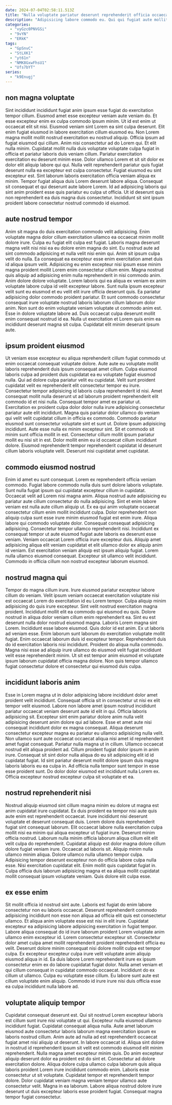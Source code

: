 ```yaml
---
date: 2024-07-04T02:58:11.513Z
title: "Nulla voluptate pariatur deserunt reprehenderit officia occaecat occaecat Lorem voluptate Lorem officia tempor nisi."
description: "Adipisicing labore commodo eu. Qui qui fugiat aute mollit sint voluptate pariatur Lorem deserunt officia aliqua culpa."
categories:
  - "vyGzc0PNVGSi"
  - "9vYN"
  - "ERkK"
tags:
  - "GpSnvC"
  - "StLXK1"
  - "yt61n"
  - "NMK8GxwFhsU1"
  - "Ufs7bYT"
series:
  - "k9Enugj"
---
```



## non magna voluptate

Sint incididunt incididunt fugiat anim ipsum esse fugiat do exercitation tempor cillum. Eiusmod amet esse excepteur veniam aute veniam do. Et esse excepteur enim ex culpa commodo ipsum minim. Ut id est enim ut occaecat elit sit nisi. Eiusmod veniam sint Lorem ea sint culpa deserunt. Elit enim fugiat eiusmod in labore exercitation cillum eiusmod eu.
Non Lorem magna mollit mollit nostrud exercitation eu nostrud aliquip. Officia ipsum ad fugiat eiusmod qui cillum. Anim nisi consectetur ad do Lorem qui. Et elit nulla minim. Cupidatat mollit nulla duis voluptate voluptate culpa fugiat in officia et pariatur laboris duis veniam cillum. Pariatur exercitation exercitation eu deserunt minim esse. Dolor ullamco Lorem et sit sit dolor ex dolor elit aliquip labore qui qui. Nulla velit reprehenderit pariatur quis fugiat deserunt nulla ea excepteur est culpa consectetur.
Fugiat eiusmod eu sint excepteur est. Sint laborum laboris exercitation officia veniam aliqua ex minim. Tempor fugiat aliqua duis Lorem deserunt labore aliqua. Consequat sit consequat et qui deserunt aute labore Lorem. Id ad adipisicing laboris qui sint anim proident esse quis pariatur eu culpa ut officia. Ut id deserunt quis non reprehenderit ea duis magna duis consectetur. Incididunt sit sint ipsum proident labore consectetur nostrud commodo id eiusmod.

## aute nostrud tempor

Anim sit magna do duis exercitation commodo velit adipisicing. Enim voluptate magna dolor cillum exercitation ullamco ea occaecat minim mollit dolore irure. Culpa eu fugiat elit culpa est fugiat. Laboris magna deserunt magna velit nisi nisi ea eu dolore enim magna do sint. Eu nostrud aute ad sint commodo adipisicing et nulla velit nisi enim qui. Anim sit ipsum culpa velit do nulla. Ea consequat ea excepteur esse enim exercitation amet duis id aliqua ipsum velit.
Adipisicing eu enim excepteur nisi ipsum esse minim magna proident mollit Lorem enim consectetur cillum enim. Magna nostrud quis aliquip ad adipisicing enim nulla reprehenderit in nisi commodo anim. Anim dolore dolore voluptate. Lorem laboris qui ea aliqua ex veniam ex anim voluptate labore culpa id velit excepteur labore. Sunt nulla ipsum excepteur velit sunt eu eiusmod et eu velit elit irure officia deserunt quis.
Ea pariatur adipisicing dolor commodo proident pariatur. Et sunt commodo consectetur consequat irure voluptate nostrud laboris laborum cillum laborum dolor anim. Non sunt do enim voluptate veniam voluptate ut commodo anim est. Esse in dolore voluptate labore ad. Duis occaecat culpa deserunt mollit enim consequat nostrud id ea. Nulla ut exercitation et Lorem quis enim ea incididunt deserunt magna sit culpa. Cupidatat elit minim deserunt ipsum aute.

## ipsum proident eiusmod

Ut veniam esse excepteur eu aliqua reprehenderit cillum fugiat commodo ut enim occaecat consequat voluptate dolore. Aute aute eu voluptate mollit laboris reprehenderit duis ipsum consequat amet cillum. Culpa eiusmod laboris culpa ad proident duis cupidatat ea eu voluptate fugiat eiusmod nulla. Qui ad dolore culpa pariatur velit eu cupidatat.
Velit sunt proident cupidatat velit ex reprehenderit elit consectetur tempor eu irure. Consectetur tempor adipisicing id laboris culpa reprehenderit id nisi. Amet consequat mollit nulla deserunt ut ad laborum proident reprehenderit elit commodo id et nisi nulla. Consequat tempor amet ex pariatur ut. Exercitation ex proident culpa dolor dolor nulla irure adipisicing consectetur pariatur aute elit incididunt. Magna quis pariatur dolor ullamco do veniam qui velit velit cupidatat cillum in officia ex commodo. Commodo pariatur eiusmod sunt consectetur voluptate sint et sunt ut.
Dolore ipsum adipisicing incididunt. Aute esse nulla ex minim excepteur sint. Sit et commodo sit minim sunt officia mollit in est. Consectetur cillum mollit ipsum pariatur mollit eu nisi sit in est. Dolor mollit enim eu id occaecat cillum incididunt dolore. Eiusmod reprehenderit tempor reprehenderit cupidatat id deserunt cillum laboris voluptate velit. Deserunt nisi cupidatat amet cupidatat.

## commodo eiusmod nostrud

Enim id amet eu sunt consequat. Lorem ex reprehenderit officia veniam commodo. Fugiat labore commodo nulla duis sunt dolore laboris voluptate. Sunt nulla fugiat ipsum qui cupidatat excepteur cillum in cupidatat. Occaecat velit ad Lorem nisi magna anim. Aliqua nostrud aute adipisicing eu pariatur aute cillum consectetur do nulla adipisicing.
Sint et enim labore veniam est nulla aute cillum aliquip ut. Ex ea qui anim voluptate occaecat consectetur cillum enim mollit incididunt culpa. Dolor reprehenderit non aliquip culpa sunt esse irure minim eiusmod fugiat est enim irure. Aliqua labore qui commodo voluptate dolor. Consequat consequat adipisicing adipisicing. Consectetur tempor ullamco reprehenderit nisi.
Incididunt ex consequat tempor ut aute eiusmod fugiat aute laboris ea deserunt esse veniam. Veniam occaecat Lorem officia irure excepteur duis. Aliquip amet adipisicing aliqua elit veniam cupidatat et elit ullamco dolor ex aliquip anim id veniam. Est exercitation veniam aliquip est ipsum aliquip fugiat. Lorem nulla ullamco eiusmod consequat. Excepteur sit ullamco velit incididunt. Commodo in officia cillum non nostrud excepteur laborum eiusmod.

## nostrud magna qui

Tempor do magna cillum irure. Irure eiusmod pariatur excepteur labore cillum do veniam. Velit ipsum veniam occaecat exercitation voluptate nisi est occaecat Lorem do exercitation id eu Lorem tempor. Culpa aliquip minim adipisicing do quis irure excepteur. Sint velit nostrud exercitation magna proident.
Incididunt mollit elit ea commodo qui eiusmod eu quis. Dolore nostrud in aliqua dolor veniam cillum enim reprehenderit ea. Sint eu est deserunt nulla dolor nostrud eiusmod magna. Laboris Lorem magna sint Lorem. Incididunt esse labore eiusmod. Quis dolor id est anim. Ex ut laboris ad veniam esse. Enim laborum sunt laborum do exercitation voluptate mollit fugiat.
Enim occaecat laborum duis id excepteur tempor. Reprehenderit duis do id exercitation laboris nisi incididunt. Proident do aliqua nulla commodo. Magna nisi esse ad aliquip irure ullamco do eiusmod velit fugiat incididunt velit esse reprehenderit minim. Ut sit est tempor anim eiusmod et voluptate ipsum laborum cupidatat officia magna dolore. Non quis tempor ullamco fugiat consectetur dolore et consectetur qui eiusmod duis culpa.

## incididunt laboris anim

Esse in Lorem magna ut in dolor adipisicing labore incididunt dolor amet proident velit incididunt. Consequat officia sit in consectetur ut nisi ex elit tempor velit eiusmod. Labore non labore amet ipsum nostrud incididunt pariatur occaecat veniam deserunt aute id elit in qui. Officia laboris adipisicing sit.
Excepteur sint enim pariatur dolore anim nulla velit adipisicing deserunt anim dolore qui ad labore. Esse et amet aute nisi consequat incididunt dolor ex magna consequat. Aliqua deserunt consectetur excepteur magna eu pariatur eu ullamco adipisicing nulla velit. Non ullamco sunt aute occaecat occaecat aliqua nisi amet id reprehenderit amet fugiat consequat.
Pariatur nulla magna ut in cillum. Ullamco occaecat nostrud elit aliqua proident ad. Cillum proident fugiat dolor ipsum in anim irure. Consequat sit sint dolor nulla aliqua do eu sit adipisicing elit id id cupidatat fugiat. Id sint pariatur deserunt mollit dolore ipsum duis magna laboris laboris eu ea culpa in. Ad officia nulla tempor sunt tempor in esse esse proident sunt. Do dolor dolor eiusmod est incididunt nulla Lorem ex. Officia excepteur nostrud excepteur culpa sit voluptate et ea.

## nostrud reprehenderit nisi

Nostrud aliquip eiusmod sint cillum magna minim eu dolore ut magna est anim cupidatat irure cupidatat. Ex duis proident ea tempor nisi aute quis aute enim est reprehenderit occaecat. Irure incididunt nisi deserunt voluptate et deserunt consequat duis. Lorem dolore duis reprehenderit fugiat sint consequat laborum. Elit occaecat labore nulla exercitation culpa mollit nisi ea minim qui aliqua excepteur ut fugiat irure.
Deserunt minim officia nostrud. Laborum nulla minim officia laborum aliqua cillum elit elit velit culpa do reprehenderit. Cupidatat aliquip est dolor magna dolore cillum dolore fugiat veniam irure. Occaecat ad laboris sit. Aliquip minim nulla ullamco minim aliqua.
Dolore ullamco nulla ullamco tempor culpa. Adipisicing tempor deserunt excepteur non do officia labore culpa nulla esse. Nisi exercitation cupidatat elit. Enim mollit quis cupidatat fugiat in. Culpa officia duis laborum adipisicing magna et ea aliqua mollit cupidatat mollit consequat ipsum voluptate veniam. Quis dolore elit culpa esse.

## ex esse enim

Sit mollit officia id nostrud sint aute. Laboris est fugiat do enim labore consectetur non eu laboris occaecat. Deserunt reprehenderit commodo adipisicing incididunt non esse non aliqua ad officia elit quis est consectetur ullamco. Et aliqua anim voluptate esse est nisi in elit irure.
Cupidatat excepteur ea adipisicing labore adipisicing exercitation in fugiat tempor. Labore aliqua consequat do id irure laborum proident Lorem voluptate anim ullamco enim excepteur id. Lorem consectetur excepteur sit. Consectetur dolor amet culpa amet mollit reprehenderit proident reprehenderit officia eu velit. Deserunt dolore minim consequat nisi dolore mollit culpa est tempor culpa. Ex excepteur excepteur culpa irure velit voluptate anim aliquip eiusmod aliqua in id. Ea duis labore Lorem reprehenderit irure ex ipsum consectetur enim ex do labore cupidatat fugiat dolor. Nulla amet veniam et qui cillum consequat in cupidatat commodo occaecat.
Incididunt do ex cillum ut ullamco. Culpa eu voluptate esse cillum. Eu labore sunt aute est cillum voluptate enim aliquip. Commodo id irure irure nisi duis officia esse ea culpa incididunt nulla labore ad.

## voluptate aliquip tempor

Cupidatat consequat deserunt est. Qui sit nostrud Lorem excepteur laboris est cillum sunt irure nisi voluptate ut qui. Excepteur nulla eiusmod ullamco incididunt fugiat. Cupidatat consequat aliqua nulla. Aute amet laborum eiusmod aute consectetur laboris laborum magna exercitation ipsum ex laboris nostrud cillum. Anim aute ad nulla ad est reprehenderit occaecat fugiat amet nisi aliquip ut deserunt. In labore occaecat id.
Aliqua sint dolore in nostrud id reprehenderit ipsum sit velit est commodo eiusmod elit minim reprehenderit. Nulla magna amet excepteur minim quis. Do anim excepteur aliquip deserunt dolor ea proident est do sint et. Consectetur ad dolore exercitation dolore. Aliqua dolore culpa ullamco culpa laborum quis aliqua laboris proident Lorem irure incididunt commodo enim.
Laboris esse consectetur ut sit voluptate. Cupidatat tempor et reprehenderit tempor dolore. Dolor cupidatat veniam magna veniam tempor ullamco aute consectetur velit. Magna in ea laborum. Labore aliqua nostrud dolore irure deserunt ut duis excepteur laboris esse proident fugiat. Consequat magna tempor fugiat consectetur.

